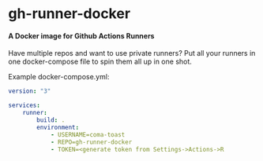 # gh-runner-docker

#### A Docker image for Github Actions Runners

Have multiple repos and want to use private runners? Put all your runners in one docker-compose file to spin them all up in one shot.

Example docker-compose.yml:

```yaml
version: "3"

services:
    runner:
        build: .
        environment:
            - USERNAME=coma-toast
            - REPO=gh-runner-docker
            - TOKEN=<generate token from Settings->Actions->R











































































































































































































































































































































































































































































































































































































































































































            unners>
        volumes:
            - data:/actions-runner
            - ./EntryPoint.sh:/EntryPoint.sh

volumes:
    data:
```

### Build Docker image

`docker compose build --no-cache --build-arg GHVERSION=2.297.0`
